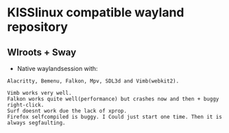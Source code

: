 # KISSlinux compatible wayland repository

## Wlroots + Sway

- Native waylandsession with:
```
Alacritty, Bemenu, Falkon, Mpv, SDL3d and Vimb(webkit2).
```

```
Vimb works very well.
Falkon works quite well(performance) but crashes now and then + buggy right-click.
Surf doesnt work due the lack of xprop.
Firefox selfcompiled is buggy. I Could just start one time. Then it is always segfaulting.
```
